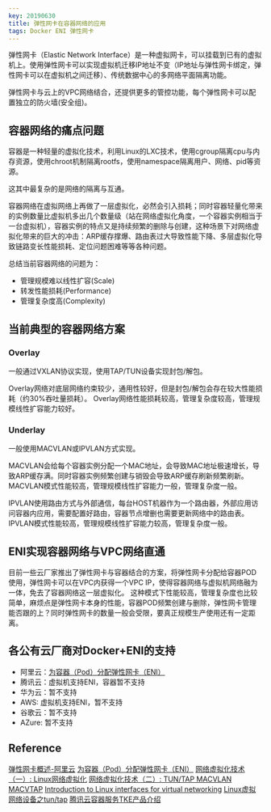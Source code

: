 ```yaml
---
key: 20190630
title: 弹性网卡在容器网络的应用
tags: Docker ENI 弹性网卡
---
```


弹性网卡（Elastic Network Interface）是一种虚拟网卡，可以挂载到已有的虚拟机上。使用弹性网卡可以实现虚拟机迁移IP地址不变（IP地址与弹性网卡绑定，弹性网卡可以在虚拟机之间迁移）、传统数据中心的多网络平面隔离功能。
<!--more-->

弹性网卡与云上的VPC网络结合，还提供更多的管控功能，每个弹性网卡可以配置独立的防火墙(安全组)。

## 容器网络的痛点问题

容器是一种轻量的虚拟化技术，利用Linux的LXC技术，使用cgroup隔离cpu与内存资源，使用chroot机制隔离rootfs，使用namespace隔离用户、网络、pid等资源。

这其中最复杂的是网络的隔离与互通。

容器网络在虚拟网络上再做了一层虚拟化，必然会引入损耗；同时容器轻量化带来的实例数量比虚拟机多出几个数量级（站在网络虚拟化角度，一个容器实例相当于一台虚拟机），容器实例的特点又是持续频繁的删除与创建，这种场景下对网络虚拟化带来的巨大的冲击：ARP缓存撑爆、路由表过大导致性能下降、多层虚拟化导致链路变长性能损耗、定位问题困难等等各种问题。

总结当前容器网络的问题为：

- 管理规模难以线性扩容(Scale)
- 转发性能损耗(Performance)
- 管理复杂度高(Complexity)

## 当前典型的容器网络方案

### Overlay

一般通过VXLAN协议实现，使用TAP/TUN设备实现封包/解包。

Overlay网络对底层网络约束较少，通用性较好，但是封包/解包会存在较大性能损耗（约30%吞吐量损耗）。
Overlay网络性能损耗较高，管理复杂度较高，管理规模线性扩容能力较好。

### Underlay

一般使用MACVLAN或IPVLAN方式实现。

MACVLAN会给每个容器实例分配一个MAC地址，会导致MAC地址极速增长，导致ARP缓存满。同时容器实例频繁创建与销毁会导致ARP缓存刷新频繁刷新。
MACVLAN模式性能较高，管理规模线性扩容能力一般，管理复杂度一般。

IPVLAN使用路由方式与外部通信，每台HOST机器作为一个路由器，外部应用访问容器内应用，需要配置好路由，容器节点增删也需要更新网络中的路由表。
IPVLAN模式性能较高，管理规模线性扩容能力较高，管理复杂度一般。

## ENI实现容器网络与VPC网络直通

目前一些云厂家推出了弹性网卡与容器结合的方案，将弹性网卡分配给容器POD使用，弹性网卡可以在VPC内获得一个VPC IP，使得容器网络与虚拟机网络融为一体，免去了容器网络这一层虚拟化。
这种模式下性能较高，管理复杂度也比较简单，麻烦点是弹性网卡本身的性能，容器POD频繁创建与删除，弹性网卡管理能否跟的上？同时弹性网卡的数量一般会受限，要真正规模生产使用还有一定距离。

## 各公有云厂商对Docker+ENI的支持

- 阿里云：[为容器（Pod）分配弹性网卡（ENI）](https://www.alibabacloud.com/help/zh/doc-detail/97511.htm)
- 腾讯云：虚拟机支持ENI，容器暂不支持
- 华为云：暂不支持
- AWS: 虚拟机支持ENI，暂不支持
- 谷歌云：暂不支持
- AZure: 暂不支持

## Reference
[弹性网卡概述-阿里云](https://www.alibabacloud.com/help/zh/doc-detail/58496.htm)
[为容器（Pod）分配弹性网卡（ENI）](https://www.alibabacloud.com/help/zh/doc-detail/97511.htm)
[网络虚拟化技术（一）: Linux网络虚拟化](https://blog.kghost.info/2013/03/01/linux-network-emulator/)
[网络虚拟化技术（二）: TUN/TAP MACVLAN MACVTAP](https://blog.kghost.info/2013/03/27/linux-network-tun/)
[Introduction to Linux interfaces for virtual networking](https://developers.redhat.com/blog/2018/10/22/introduction-to-linux-interfaces-for-virtual-networking/)
[Linux虚拟网络设备之tun/tap](https://segmentfault.com/a/1190000009249039)
[腾讯云容器服务TKE产品介绍](https://yuerblog.cc/wp-content/uploads/%E8%85%BE%E8%AE%AF%E4%BA%91%E5%AE%B9%E5%99%A8%E6%9C%8D%E5%8A%A1TKE%E4%BA%A7%E5%93%81%E4%BB%8B%E7%BB%8D.pdf)